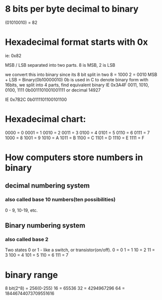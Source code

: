 # 8 bits per byte decimal to binary

(01010010) = 82

# Hexadecimal format starts with 0x

ie: 0x82

MSB / LSB separated into two parts.
8 is MSB, 2 is LSB

we convert this into binary since its 8 bit split in two
8 = 1000
2 = 0010
MSB + LSB = Binary(0b10000010) 0b is used in C to denote binary form
with 16bits, we split into 4 parts, find equivalent binary
IE 0x3A4F
0011, 1010, 0100, 1111
0b0011101001001111
or decimal 14927

IE 0x7B2C
0b0111101100101100

# Hexadecimal chart:

0000 = 0
0001 = 1
0010 = 2
0011 = 3
0100 = 4
0101 = 5
0110 = 6
0111 = 7
1000 = 8
1001 = 9
1010 = A
1011 = B
1100 = C
1101 = D
1110 = E
1111 = F

# How computers store numbers in binary

## decimal numbering system

### also called base 10 numbers(ten possibilities)

0 - 9, 10-19, etc.

## Binary numbering system

### also called base 2

Two states 0 or 1 - like a switch, or transistor(on/off).
0 = 0
1 = 1
10 = 2
11 = 3
100 = 4
101 = 5
110 = 6
111 = 7

# binary range

8 bit(2^8) = 256(0-255)
16 = 65536
32 = 4294967296
64 = 18446744073709551616
